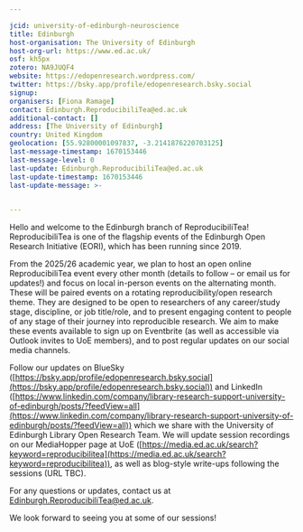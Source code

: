 ```yaml
---

jcid: university-of-edinburgh-neuroscience
title: Edinburgh
host-organisation: The University of Edinburgh
host-org-url: https://www.ed.ac.uk/
osf: kh5px
zotero: NA9JUQF4
website: https://edopenresearch.wordpress.com/
twitter: https://bsky.app/profile/edopenresearch.bsky.social
signup: 
organisers: [Fiona Ramage]
contact: Edinburgh.ReproducibiliTea@ed.ac.uk
additional-contact: []
address: [The University of Edinburgh]
country: United Kingdom
geolocation: [55.92800001097837, -3.2141876220703125]
last-message-timestamp: 1670153446
last-message-level: 0
last-update: Edinburgh.ReproducibiliTea@ed.ac.uk
last-update-timestamp: 1670153446
last-update-message: >-
  

---
```


Hello and welcome to the Edinburgh branch of ReproducibiliTea! ReproducibiliTea is one of the flagship events of the Edinburgh Open Research Initiative (EORI), which has been running since 2019.

 

From the 2025/26 academic year, we plan to host an open online ReproducibiliTea event every other month (details to follow – or email us for updates!) and focus on local in-person events on the alternating month. These will be paired events on a rotating reproducibility/open research theme. They are designed to be open to researchers of any career/study stage, discipline, or job title/role, and to present engaging content to people of any stage of their journey into reproducible research. We aim to make these events available to sign up on Eventbrite (as well as accessible via Outlook invites to UoE members), and to post regular updates on our social media channels.

 

Follow our updates on BlueSky ([https://bsky.app/profile/edopenresearch.bsky.social](https://bsky.app/profile/edopenresearch.bsky.social)) and LinkedIn ([https://www.linkedin.com/company/library-research-support-university-of-edinburgh/posts/?feedView=all](https://www.linkedin.com/company/library-research-support-university-of-edinburgh/posts/?feedView=all)) which we share with the University of Edinburgh Library Open Research Team. We will update session recordings on our MediaHopper page at UoE ([https://media.ed.ac.uk/search?keyword=reproducibilitea](https://media.ed.ac.uk/search?keyword=reproducibilitea)), as well as blog-style write-ups following the sessions (URL TBC).

 

For any questions or updates, contact us at Edinburgh.ReproducibiliTea@ed.ac.uk.

 

We look forward to seeing you at some of our sessions!


